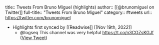 title:: Tweets From Bruno Miguel (highlights)
author:: [[@brunomiguel on Twitter]]
full-title:: "Tweets From Bruno Miguel"
category:: #tweets
url:: https://twitter.com/brunomiguel

- Highlights first synced by [[Readwise]] [[Nov 19th, 2022]]
	- @logseq This channel was very helpful https://t.co/n3COZsKGJf ([View Tweet](https://twitter.com/brunomiguel/status/1503441493582823429))